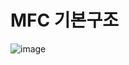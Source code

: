 # MFC 기본구조
![image](https://github.com/makhim-lee/mfc_st/assets/58519058/ef4d6289-6d34-4140-a59b-3b31f48922c9)
